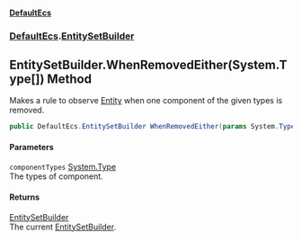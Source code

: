 #### [DefaultEcs](./index.md 'index')
### [DefaultEcs](./DefaultEcs.md 'DefaultEcs').[EntitySetBuilder](./DefaultEcs-EntitySetBuilder.md 'DefaultEcs.EntitySetBuilder')
## EntitySetBuilder.WhenRemovedEither(System.Type[]) Method
Makes a rule to observe [Entity](./DefaultEcs-Entity.md 'DefaultEcs.Entity') when one component of the given types is removed.  
```C#
public DefaultEcs.EntitySetBuilder WhenRemovedEither(params System.Type[] componentTypes);
```
#### Parameters
<a name='DefaultEcs-EntitySetBuilder-WhenRemovedEither(System-Type--)-componentTypes'></a>
`componentTypes` [System.Type](https://docs.microsoft.com/en-us/dotnet/api/System.Type 'System.Type')  
The types of component.  
  
#### Returns
[EntitySetBuilder](./DefaultEcs-EntitySetBuilder.md 'DefaultEcs.EntitySetBuilder')  
The current [EntitySetBuilder](./DefaultEcs-EntitySetBuilder.md 'DefaultEcs.EntitySetBuilder').  
